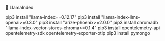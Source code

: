 🦙 LlamaIndex

pip3 install "llama-index==0.12.17"
pip3 install "llama-index-llms-openai>=0.3.0"
pip3 install "arize-phoenix>=2.0.0"
pip3 install chromadb "llama-index-vector-stores-chroma>=0.1.4"
pip3 install opentelemetry-api opentelemetry-sdk opentelemetry-exporter-otlp
pip3 install pymongo      